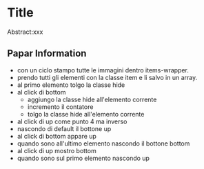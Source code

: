Title
===
Abstract:xxx
## Papar Information
- con un ciclo stampo tutte le immagini dentro items-wrapper.
- prendo tutti gli elementi con la classe item e li salvo in un array.
- al primo elemento tolgo la classe hide
- al click di bottom 
  - aggiungo la classe hide all'elemento corrente
  - incremento il contatore
  - tolgo la classe hide all'elemento corrente
- al click di up come punto 4 ma inverso
- nascondo di default il bottone up
- al click di bottom appare up
- quando sono all'ultimo elemento nascondo il bottone bottom
- al click di up mostro bottom
- quando sono sul primo elemento nascondo up